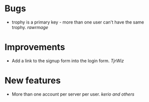 # Bugs

* trophy is a primary key - more than one user can't have the same trophy. *rawrmage*

# Improvements

* Add a link to the signup form into the login form. *TjrWiz*

# New features

* More than one account per server per user. *kerio and others*
